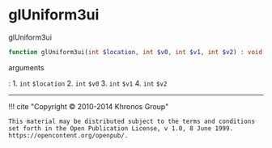 # glUniform3ui
glUniform3ui

```php
function glUniform3ui(int $location, int $v0, int $v1, int $v2) : void
```



arguments

:    1. `int` `$location` 
    2. `int` `$v0` 
    3. `int` `$v1` 
    4. `int` `$v2` 



---
     

!!! cite "Copyright © 2010-2014 Khronos Group"

    This material may be distributed subject to the terms and conditions set forth in the Open Publication License, v 1.0, 8 June 1999. https://opencontent.org/openpub/.